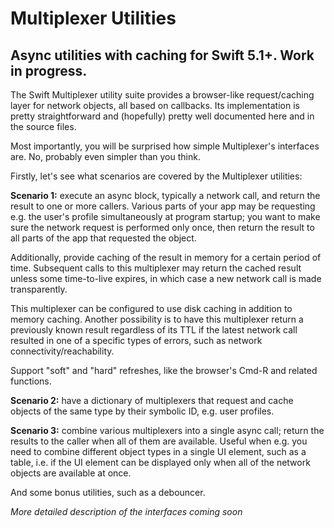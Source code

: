 
# Multiplexer Utilities
## Async utilities with caching for Swift 5.1+. Work in progress.

The Swift Multiplexer utility suite provides a browser-like request/caching layer for network objects, all based on callbacks. Its implementation is pretty straightforward and (hopefully) pretty well documented here and in the source files.

Most importantly, you will be surprised how simple Multiplexer's interfaces are. No, probably even simpler than you think.

Firstly, let's see what scenarios are covered by the Multiplexer utilities:

**Scenario 1:** execute an async block, typically a network call, and return the result to one or more callers. Various parts of your app may be requesting e.g. the user's profile simultaneously at program startup; you want to make sure the network request is performed only once, then return the result to all parts of the app that requested the object.

Additionally, provide caching of the result in memory for a certain period of time. Subsequent calls to this multiplexer may return the cached result unless some time-to-live expires, in which case a new network call is made transparently.

This multiplexer can be configured to use disk caching in addition to memory caching. Another possibility is to have this multiplexer return a previously known result regardless of its TTL if the latest network call resulted in one of a specific types of errors, such as network connectivity/reachability.

Support "soft" and "hard" refreshes, like the browser's Cmd-R and related functions.

**Scenario 2:** have a dictionary of multiplexers that request and cache objects of the same type by their symbolic ID, e.g. user profiles.

**Scenario 3:** combine various multiplexers into a single async call; return the results to the caller when all of them are available. Useful when e.g. you need to combine different object types in a single UI element, such as a table, i.e. if the UI element can be displayed only when all of the network objects are available at once.

And some bonus utilities, such as a debouncer.

*More detailed description of the interfaces coming soon*
